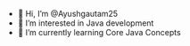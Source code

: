 - 👋 Hi, I’m @Ayushgautam25
- 👀 I’m interested in Java development
- 🌱 I’m currently learning Core Java Concepts
<!--- 
💞️ I’m looking to collaborate on 
- 📫 How to reach me ...
--->

<!---
Ayushgautam25/Ayushgautam25 is a ✨ special ✨ repository because its `README.md` (this file) appears on your GitHub profile.
You can click the Preview link to take a look at your changes.
--->
